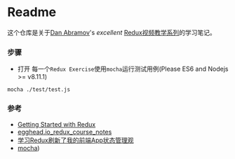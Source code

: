 # Readme

这个仓库是关于[Dan Abramov](https://github.com/gaearon)'s _excellent_ [Redux视频教学系列](https://egghead.io/lessons/javascript-redux-the-single-immutable-state-tree)的学习笔记。

### 步骤

* 打开 每一个`Redux Exercise`使用`mocha`运行测试用例(Please ES6 and Nodejs >= v8.11.1)
```
mocha ./test/test.js
```



### 参考

* [Getting Started with Redux](https://egghead.io/courses/getting-started-with-redux)
* [egghead.io_redux_course_notes](https://github.com/tayiorbeii/egghead.io_redux_course_notes)
* [学习Redux刷新了我的前端App状态管理观](https://www.jianshu.com/p/94d8f8a36ab0)
* [mocha](https://mochajs.org/))
